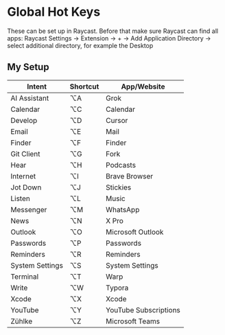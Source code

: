 # Global Hot Keys

These can be set up in Raycast. Before that make sure Raycast can find all apps: Raycast Settings -> Extension -> + -> Add Application Directory -> select additional directory, for example the Desktop

## My Setup

| Intent | Shortcut | App/Website |
|--------|---------|-----|
| AI Assistant | ⌥A | Grok |
| Calendar | ⌥C | Calendar |
| Develop | ⌥D | Cursor |
| Email | ⌥E | Mail |
| Finder | ⌥F | Finder |
| Git Client | ⌥G | Fork |
| Hear | ⌥H | Podcasts |
| Internet | ⌥I | Brave Browser |
| Jot Down | ⌥J | Stickies |
| Listen | ⌥L | Music |
| Messenger | ⌥M | WhatsApp |
| News | ⌥N | X Pro |
| Outlook | ⌥O | Microsoft Outlook |
| Passwords | ⌥P | Passwords |
| Reminders | ⌥R | Reminders |
| System Settings | ⌥S | System Settings |
| Terminal | ⌥T | Warp |
| Write | ⌥W | Typora |
| Xcode | ⌥X | Xcode |
| YouTube | ⌥Y | YouTube Subscriptions |
| Zühlke | ⌥Z | Microsoft Teams |